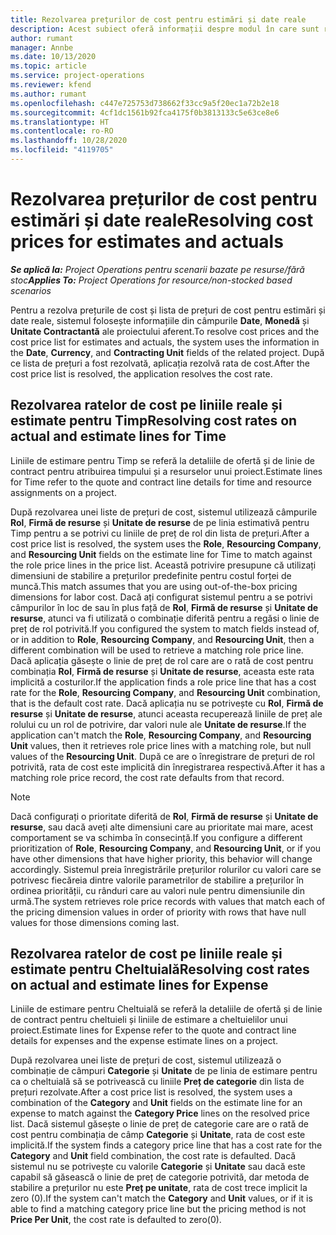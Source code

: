 ```yaml
---
title: Rezolvarea prețurilor de cost pentru estimări și date reale
description: Acest subiect oferă informații despre modul în care sunt rezolvate prețurile de cost pentru estimări și realități.
author: rumant
manager: Annbe
ms.date: 10/13/2020
ms.topic: article
ms.service: project-operations
ms.reviewer: kfend
ms.author: rumant
ms.openlocfilehash: c447e725753d738662f33cc9a5f20ec1a72b2e18
ms.sourcegitcommit: 4cf1dc1561b92fca4175f0b3813133c5e63ce8e6
ms.translationtype: HT
ms.contentlocale: ro-RO
ms.lasthandoff: 10/28/2020
ms.locfileid: "4119705"
---
```

# <a name="resolving-cost-prices-for-estimates-and-actuals"></a><span data-ttu-id="5dbe0-103">Rezolvarea prețurilor de cost pentru estimări și date reale</span><span class="sxs-lookup"><span data-stu-id="5dbe0-103">Resolving cost prices for estimates and actuals</span></span>

<span data-ttu-id="5dbe0-104">_**Se aplică la:** Project Operations pentru scenarii bazate pe resurse/fără stoc_</span><span class="sxs-lookup"><span data-stu-id="5dbe0-104">_**Applies To:** Project Operations for resource/non-stocked based scenarios_</span></span>

<span data-ttu-id="5dbe0-105">Pentru a rezolva prețurile de cost și lista de prețuri de cost pentru estimări și date reale, sistemul folosește informațiile din câmpurile **Date**, **Monedă** și **Unitate Contractantă** ale proiectului aferent.</span><span class="sxs-lookup"><span data-stu-id="5dbe0-105">To resolve cost prices and the cost price list for estimates and actuals, the system uses the information in the **Date**, **Currency**, and **Contracting Unit** fields of the related project.</span></span> <span data-ttu-id="5dbe0-106">După ce lista de prețuri a fost rezolvată, aplicația rezolvă rata de cost.</span><span class="sxs-lookup"><span data-stu-id="5dbe0-106">After the cost price list is resolved, the application resolves the cost rate.</span></span>

## <a name="resolving-cost-rates-on-actual-and-estimate-lines-for-time"></a><span data-ttu-id="5dbe0-107">Rezolvarea ratelor de cost pe liniile reale și estimate pentru Timp</span><span class="sxs-lookup"><span data-stu-id="5dbe0-107">Resolving cost rates on actual and estimate lines for Time</span></span>

<span data-ttu-id="5dbe0-108">Liniile de estimare pentru Timp se referă la detaliile de ofertă și de linie de contract pentru atribuirea timpului și a resurselor unui proiect.</span><span class="sxs-lookup"><span data-stu-id="5dbe0-108">Estimate lines for Time refer to the quote and contract line details for time and resource assignments on a project.</span></span>

<span data-ttu-id="5dbe0-109">După rezolvarea unei liste de prețuri de cost, sistemul utilizează câmpurile **Rol**, **Firmă de resurse** și **Unitate de resurse** de pe linia estimativă pentru Timp pentru a se potrivi cu liniile de preț de rol din lista de prețuri.</span><span class="sxs-lookup"><span data-stu-id="5dbe0-109">After a cost price list is resolved, the system uses the **Role**, **Resourcing Company**, and **Resourcing Unit** fields on the estimate line for Time to match against the role price lines in the price list.</span></span> <span data-ttu-id="5dbe0-110">Această potrivire presupune că utilizați dimensiuni de stabilire a prețurilor predefinite pentru costul forței de muncă.</span><span class="sxs-lookup"><span data-stu-id="5dbe0-110">This match assumes that you are using out-of-the-box pricing dimensions for labor cost.</span></span> <span data-ttu-id="5dbe0-111">Dacă ați configurat sistemul pentru a se potrivi câmpurilor în loc de sau în plus față de **Rol**, **Firmă de resurse** și **Unitate de resurse**, atunci va fi utilizată o combinație diferită pentru a regăsi o linie de preț de rol potrivită.</span><span class="sxs-lookup"><span data-stu-id="5dbe0-111">If you configured the system to match fields instead of, or in addition to **Role**, **Resourcing Company**, and **Resourcing Unit**, then a different combination will be used to retrieve a matching role price line.</span></span> <span data-ttu-id="5dbe0-112">Dacă aplicația găsește o linie de preț de rol care are o rată de cost pentru combinația **Rol**, **Firmă de resurse** și **Unitate de resurse**, aceasta este rata implicită a costurilor.</span><span class="sxs-lookup"><span data-stu-id="5dbe0-112">If the application finds a role price line that has a cost rate for the **Role**, **Resourcing Company**, and **Resourcing Unit** combination, that is the default cost rate.</span></span> <span data-ttu-id="5dbe0-113">Dacă aplicația nu se potrivește cu **Rol**, **Firmă de resurse** și **Unitate de resurse**, atunci aceasta recuperează liniile de preț ale rolului cu un rol de potrivire, dar valori nule ale **Unitate de resurse**.</span><span class="sxs-lookup"><span data-stu-id="5dbe0-113">If the application can't match the **Role**, **Resourcing Company**, and **Resourcing Unit** values, then it retrieves role price lines with a matching role, but null values of the **Resourcing Unit**.</span></span> <span data-ttu-id="5dbe0-114">După ce are o înregistrare de prețuri de rol potrivită, rata de cost este implicită din înregistrarea respectivă.</span><span class="sxs-lookup"><span data-stu-id="5dbe0-114">After it has a matching role price record, the cost rate defaults from that record.</span></span> 

> [!NOTE]
> <span data-ttu-id="5dbe0-115">Dacă configurați o prioritate diferită de **Rol**, **Firmă de resurse** și **Unitate de resurse**, sau dacă aveți alte dimensiuni care au prioritate mai mare, acest comportament se va schimba în consecință.</span><span class="sxs-lookup"><span data-stu-id="5dbe0-115">If you configure a different prioritization of **Role**, **Resourcing Company**, and **Resourcing Unit**, or if you have other dimensions that have higher priority, this behavior will change accordingly.</span></span> <span data-ttu-id="5dbe0-116">Sistemul preia înregistrările prețurilor rolurilor cu valori care se potrivesc fiecăreia dintre valorile parametrilor de stabilire a prețurilor în ordinea priorității, cu rânduri care au valori nule pentru dimensiunile din urmă.</span><span class="sxs-lookup"><span data-stu-id="5dbe0-116">The system retrieves role price records with values that match each of the pricing dimension values in order of priority with rows that have null values for those dimensions coming last.</span></span>

## <a name="resolving-cost-rates-on-actual-and-estimate-lines-for-expense"></a><span data-ttu-id="5dbe0-117">Rezolvarea ratelor de cost pe liniile reale și estimate pentru Cheltuială</span><span class="sxs-lookup"><span data-stu-id="5dbe0-117">Resolving cost rates on actual and estimate lines for Expense</span></span>

<span data-ttu-id="5dbe0-118">Liniile de estimare pentru Cheltuială se referă la detaliile de ofertă și de linie de contract pentru cheltuieli și liniile de estimare a cheltuielilor unui proiect.</span><span class="sxs-lookup"><span data-stu-id="5dbe0-118">Estimate lines for Expense refer to the quote and contract line details for expenses and the expense estimate lines on a project.</span></span>

<span data-ttu-id="5dbe0-119">După rezolvarea unei liste de prețuri de cost, sistemul utilizează o combinație de câmpuri **Categorie** și **Unitate** de pe linia de estimare pentru ca o cheltuială să se potrivească cu liniile **Preț de categorie** din lista de prețuri rezolvate.</span><span class="sxs-lookup"><span data-stu-id="5dbe0-119">After a cost price list is resolved, the system uses a combination of the **Category** and **Unit** fields on the estimate line for an expense to match against the **Category Price** lines on the resolved price list.</span></span> <span data-ttu-id="5dbe0-120">Dacă sistemul găsește o linie de preț de categorie care are o rată de cost pentru combinația de câmp **Categorie** și **Unitate**, rata de cost este implicită.</span><span class="sxs-lookup"><span data-stu-id="5dbe0-120">If the system finds a category price line that has a cost rate for the **Category** and **Unit** field combination, the cost rate is defaulted.</span></span> <span data-ttu-id="5dbe0-121">Dacă sistemul nu se potrivește cu valorile **Categorie** și **Unitate** sau dacă este capabil să găsească o linie de preț de categorie potrivită, dar metoda de stabilire a prețurilor nu este **Preț pe unitate**, rata de cost trece implicit la zero (0).</span><span class="sxs-lookup"><span data-stu-id="5dbe0-121">If the system can't match the **Category** and **Unit** values, or if it is able to find a matching category price line but the pricing method is not **Price Per Unit**, the cost rate is defaulted to zero(0).</span></span>
